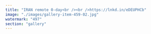 ```yaml
---
title: "IRAN remote 0-day<br /><br />https://lnkd.in/eDEUPHCb"
image: "./images/gallery-item-459-02.jpg"
watermark: "497"
section: "gallery"
---
```

